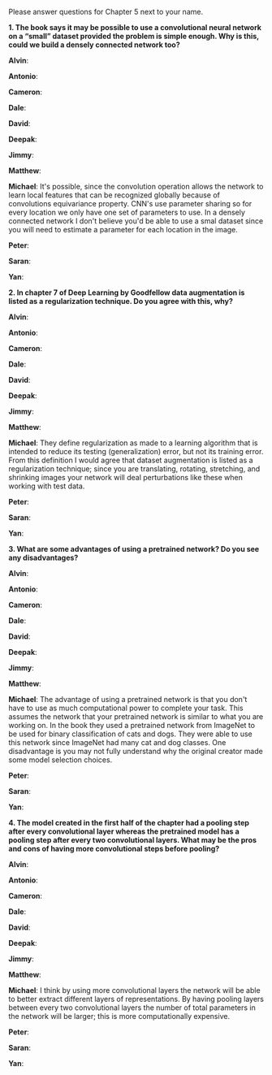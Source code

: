 Please answer questions for Chapter 5 next to your name.

**1. The book says it may be possible to use a convolutional neural network on a “small” dataset provided the problem is simple enough. Why is this, could we build a densely connected network too?**
  
**Alvin**: 

**Antonio**:

**Cameron**:

**Dale**:

**David**:

**Deepak**:

**Jimmy**: 

**Matthew**:

**Michael**: It's possible, since the convolution operation allows the network to learn local features that can be recognized globally because of convolutions equivariance property. CNN's use parameter sharing so for every location we only have one set of parameters to use. In a densely connected network I don't believe you'd be able to use a smal dataset since you will need to estimate a parameter for each location in the image.

**Peter**:

**Saran**:

**Yan**:
  
  
**2. In chapter 7 of Deep Learning by Goodfellow data augmentation is listed as a regularization technique. Do you agree with this, why?**
  
**Alvin**: 

**Antonio**:

**Cameron**:

**Dale**:

**David**:

**Deepak**:

**Jimmy**: 

**Matthew**:

**Michael**: They define regularization as made to a learning algorithm that is intended to reduce its testing (generalization) error, but not its training error. From this definition I would agree that dataset augmentation is listed as a regularization technique; since you are translating, rotating, stretching, and shrinking images your network will deal perturbations like these when working with test data.

**Peter**:

**Saran**:

**Yan**:

**3. What are some advantages of using a pretrained network? Do you see any disadvantages?**

**Alvin**: 

**Antonio**:

**Cameron**:

**Dale**:

**David**:

**Deepak**:

**Jimmy**: 

**Matthew**:

**Michael**: The advantage of using a pretrained network is that you don't have to use as much computational power to complete your task. This assumes the network that your pretrained network is similar to what you are working on. In the book they used a pretrained network from ImageNet to be used for binary classification of cats and dogs. They were able to use this network since ImageNet had many cat and dog classes. One disadvantage is you may not fully understand why the original creator made some model selection choices.

**Peter**:

**Saran**:

**Yan**:


**4. The model created in the first half of the chapter had a pooling step after every convolutional layer whereas the pretrained model has a pooling step after every two convolutional layers. What may be the pros and cons of having more convolutional steps before pooling?**

**Alvin**: 

**Antonio**:

**Cameron**:

**Dale**:

**David**:

**Deepak**:

**Jimmy**: 

**Matthew**:

**Michael**: I think by using more convolutional layers the network will be able to better extract different layers of representations. By having pooling layers between every two convolutional layers the number of total parameters in the network will be larger; this is more computationally expensive.

**Peter**:

**Saran**:

**Yan**:
